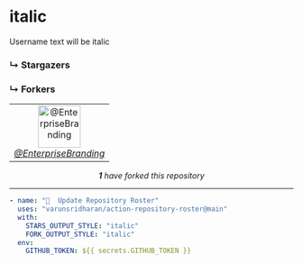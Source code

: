 # italic
Username text will be italic

### ↳ Stargazers

<!-- REPOSITORY_STARS:START -->

<!-- REPOSITORY_STARS:END -->

### ↳ Forkers

<!-- REPOSITORY_FORKS:START -->
<table><tbody><tr><td align="center"><a href="https://github.com/EnterpriseBranding" rel="nofollow"><img src="https://avatars3.githubusercontent.com/u/6123260?v=4" alt="@EnterpriseBranding" style="max-width:100%;" width="75px;"><br/><i>@EnterpriseBranding</i></a> </td></tr></tbody></table><p align="center"><i><b>1</b> have forked this repository</i></p>
<!-- REPOSITORY_FORKS:END -->

---
  
```yml
- name: "🐔  Update Repository Roster"
  uses: "varunsridharan/action-repository-roster@main"
  with:
    STARS_OUTPUT_STYLE: "italic"
    FORK_OUTPUT_STYLE: "italic"
  env:
    GITHUB_TOKEN: ${{ secrets.GITHUB_TOKEN }}
```
